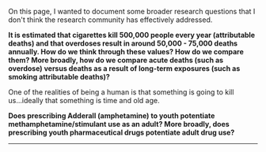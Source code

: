 <!--- Open Questions --->

On this page, I wanted to document some broader research questions that I don't think the research community has effectively addressed.

**It is estimated that cigarettes kill 500,000 people every year (attributable deaths) and that overdoses result in around 50,000 - 75,000 deaths annually. How do we think through these values? How do we compare them? More broadly, how do we compare acute deaths (such as overdose) versus deaths as a result of long-term exposures (such as smoking attributable deaths)?**

One of the realities of being a human is that something is going to kill us...ideally that something is time and old age. 

**Does prescribing Adderall (amphetamine) to youth potentiate methamphetamine/stimulant use as an adult? More broadly, does prescribing youth pharmaceutical drugs potentiate adult drug use?**

** **


